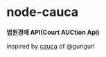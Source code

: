 # node-cauca

**법원경매 API(Court AUCtion Api)**

inspired by [cauca](https://github.com/guriguri/cauca) of @guriguri
